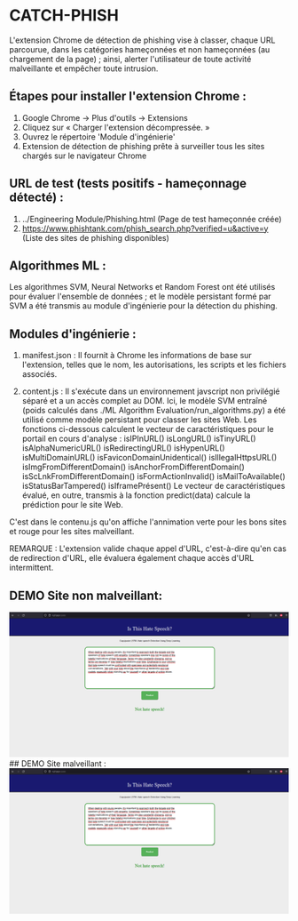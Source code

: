 # CATCH-PHISH
L'extension Chrome de détection de phishing vise à classer, chaque URL parcourue, dans les catégories hameçonnées et non hameçonnées (au chargement de la page) ; ainsi, alerter l'utilisateur de toute activité malveillante et empêcher toute intrusion.

## Étapes pour installer l'extension Chrome :
1. Google Chrome -> Plus d'outils -> Extensions
2. Cliquez sur « Charger l'extension décompressée. »
3. Ouvrez le répertoire 'Module d'ingénierie'
4. Extension de détection de phishing prête à surveiller tous les sites chargés sur le navigateur Chrome

## URL de test (tests positifs - hameçonnage détecté) :
1. ../Engineering Module/Phishing.html (Page de test hameçonnée créée)
2. https://www.phishtank.com/phish_search.php?verified=u&active=y (Liste des sites de phishing disponibles)

## Algorithmes ML :
Les algorithmes SVM, Neural Networks et Random Forest ont été utilisés pour évaluer l'ensemble de données ; et le modèle persistant formé par SVM a été transmis au module d'ingénierie pour la détection du phishing.

## Modules d'ingénierie :
1. manifest.json :
Il fournit à Chrome les informations de base sur l'extension, telles que le nom, les autorisations, les scripts et les fichiers associés.

2. content.js :
Il s'exécute dans un environnement javscript non privilégié séparé et a un accès complet au DOM.
Ici, le modèle SVM entraîné (poids calculés dans ./ML Algorithm Evaluation/run_algorithms.py) a été utilisé comme modèle persistant pour classer les sites Web.
Les fonctions ci-dessous calculent le vecteur de caractéristiques pour le portail en cours d'analyse :
isIPInURL()
isLongURL()
isTinyURL()
isAlphaNumericURL()
isRedirectingURL()
isHypenURL()
isMultiDomainURL()
isFaviconDomainUnidentical()
isIllegalHttpsURL()
isImgFromDifferentDomain()
isAnchorFromDifferentDomain()
isScLnkFromDifferentDomain()
isFormActionInvalid()
isMailToAvailable()
isStatusBarTampered()
isIframePrésent()
Le vecteur de caractéristiques évalué, en outre, transmis à la fonction predict(data) calcule la prédiction pour le site Web.

C'est dans le contenu.js qu'on affiche l'annimation verte pour les bons sites et rouge pour les sites malveillant.

REMARQUE : L'extension valide chaque appel d'URL, c'est-à-dire qu'en cas de redirection d'URL, elle évaluera également chaque accès d'URL intermittent.

## DEMO Site non malveillant:
<img src="https://github.com/rsx97/Hate-Speech-Detection-Using-Deep-Leearning/blob/main/Hate%20Speech%20-%20with%20Pre%20process/static/image/hateSpeechUI.png" width=800/>
## DEMO Site malveillant :
<img src="https://github.com/rsx97/Hate-Speech-Detection-Using-Deep-Leearning/blob/main/Hate%20Speech%20-%20with%20Pre%20process/static/image/hateSpeechUI.png" width=800/>
